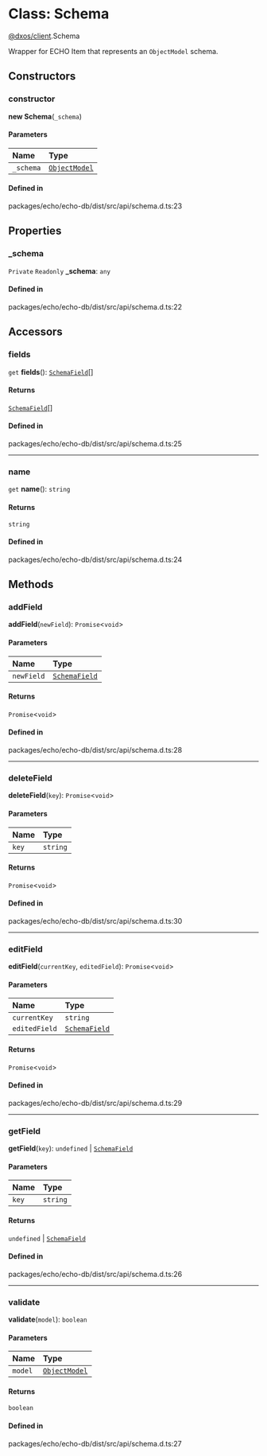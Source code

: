 # Class: Schema

[@dxos/client](../modules/dxos_client.md).Schema

Wrapper for ECHO Item that represents an `ObjectModel` schema.

## Constructors

### constructor

**new Schema**(`_schema`)

#### Parameters

| Name | Type |
| :------ | :------ |
| `_schema` | [`ObjectModel`](dxos_client.ObjectModel.md) |

#### Defined in

packages/echo/echo-db/dist/src/api/schema.d.ts:23

## Properties

### \_schema

 `Private` `Readonly` **\_schema**: `any`

#### Defined in

packages/echo/echo-db/dist/src/api/schema.d.ts:22

## Accessors

### fields

`get` **fields**(): [`SchemaField`](../types/dxos_client.SchemaField.md)[]

#### Returns

[`SchemaField`](../types/dxos_client.SchemaField.md)[]

#### Defined in

packages/echo/echo-db/dist/src/api/schema.d.ts:25

___

### name

`get` **name**(): `string`

#### Returns

`string`

#### Defined in

packages/echo/echo-db/dist/src/api/schema.d.ts:24

## Methods

### addField

**addField**(`newField`): `Promise`<`void`\>

#### Parameters

| Name | Type |
| :------ | :------ |
| `newField` | [`SchemaField`](../types/dxos_client.SchemaField.md) |

#### Returns

`Promise`<`void`\>

#### Defined in

packages/echo/echo-db/dist/src/api/schema.d.ts:28

___

### deleteField

**deleteField**(`key`): `Promise`<`void`\>

#### Parameters

| Name | Type |
| :------ | :------ |
| `key` | `string` |

#### Returns

`Promise`<`void`\>

#### Defined in

packages/echo/echo-db/dist/src/api/schema.d.ts:30

___

### editField

**editField**(`currentKey`, `editedField`): `Promise`<`void`\>

#### Parameters

| Name | Type |
| :------ | :------ |
| `currentKey` | `string` |
| `editedField` | [`SchemaField`](../types/dxos_client.SchemaField.md) |

#### Returns

`Promise`<`void`\>

#### Defined in

packages/echo/echo-db/dist/src/api/schema.d.ts:29

___

### getField

**getField**(`key`): `undefined` \| [`SchemaField`](../types/dxos_client.SchemaField.md)

#### Parameters

| Name | Type |
| :------ | :------ |
| `key` | `string` |

#### Returns

`undefined` \| [`SchemaField`](../types/dxos_client.SchemaField.md)

#### Defined in

packages/echo/echo-db/dist/src/api/schema.d.ts:26

___

### validate

**validate**(`model`): `boolean`

#### Parameters

| Name | Type |
| :------ | :------ |
| `model` | [`ObjectModel`](dxos_client.ObjectModel.md) |

#### Returns

`boolean`

#### Defined in

packages/echo/echo-db/dist/src/api/schema.d.ts:27
